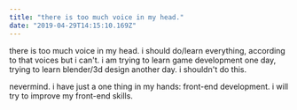 ```yaml
---
title: "there is too much voice in my head."
date: "2019-04-29T14:15:10.169Z"
---
```


there is too much voice in my head. i should do/learn everything, according to that voices but i can't. i am trying to learn game development one day, trying to learn blender/3d design another day. i shouldn't do this.

nevermind. i have just a one thing in my hands: front-end development. i will try to improve my front-end skills.
